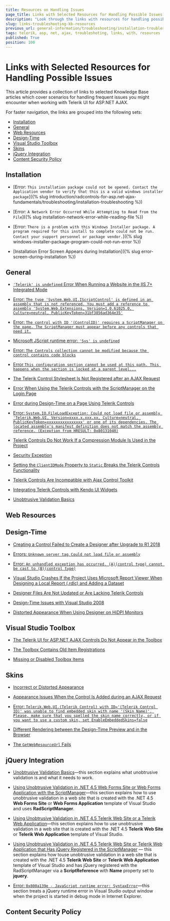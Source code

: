 ```yaml
---
title: Resources on Handling Issues
page_title: Links with Selected Resources for Handling Possible Issues
description: "Look through the links with resources for handling possible issues that might occur when working with Telerik UI for ASP.NET AJAX."
slug: links-troubleshooting-kb-resources
previous_url: general-information/troubleshooting/installation-troubleshooting, general-information/troubleshooting/general-troubleshooting, general-information/troubleshooting/web-resources-troubleshooting, general-information/troubleshooting/design-time-troubleshooting, general-information/troubleshooting/toolbox-troubleshooting, general-information/troubleshooting/skins-troubleshooting, general-information/troubleshooting/jquery-troubleshooting, general-information/troubleshooting/content-security-policy
tags: telerik, asp, net, ajax, troubleshoting, links, with, resources
published: True
position: 100
---
```


# Links with Selected Resources for Handling Possible Issues

This article provides a collection of links to selected Knowledge Base articles which cover scenarios for handling frequent issues you might encounter when working with Telerik UI for ASP.NET AJAX.

For faster navigation, the links are grouped into the following sets:

* [Installation](#installation)
* [General](#general)
* [Web Resources](#web-resources)
* [Design-Time](#design-time)
* [Visual Studio Toolbox](#visual-studio-toolbox)
* [Skins](#skins)
* [jQuery Integration](#jquery-integration)
* [Content Security Policy](#content-security-policy)

## Installation

* [Error: `This installation package could not be opened. Contact the Application vendor to verify that this is a valid windows installer package`]({% slug introduction/radcontrols-for-asp.net-ajax-fundamentals/troubleshooting/installation-troubleshooting %})

* [Error: `A Network Error Occurred While Attempting to Read from the File`]({% slug installation-network-error-while-reading-file %})

* [Error: `There is a problem with this Windows Installer package. A program required for this install to complete could not be run. Contact your support personnel or package vendor.`]({% slug windows-installer-package-program-could-not-run-error %})

* [Installation Error Screen Appears during Installation]({% slug error-screen-during-installation %})

## General

* [`'Telerik' is undefined` Error When Running a Website in the IIS 7+ Integrated Mode](#error-message-telerik-is-undefined-when-running-a-website-on-iis-7-integrated-mode)

* [Error: `The type 'System.Web.UI.IScriptControl' is defined in an assembly that is not referenced. You must add a reference to assembly 'System.Web.Extensions, Version=1.0.61025.0, Culture=neutral, PublicKeyToken=31bf3856ad364e35'`](#error-message-the-type-systemwebuiiscriptcontrol-is-defined-in-an-assembly-that-is-not-referenced-you-must-add-a-reference-to-assembly-systemwebextensions-version10610250-cultureneutral-publickeytoken31bf3856ad364e35)

* [Error: `The control with ID '(ControlID)' requires a ScriptManager on the page. The ScriptManager must appear before any controls that need it.`](#error-message-the-control-with-id-controlid-requires-a-scriptmanager-on-the-page-the-scriptmanager-must-appear-before-any-controls-that-need-it)

* [Microsoft JScript runtime error: `'Sys' is undefined`](#error-message-microsoft-jscript-runtime-error-sys-is-undefined)

* [Error: `The Controls collection cannot be modified because the control contains code blocks`](#error-message-the-controls-collection-cannot-be-modified-because-the-control-contains-code-blocks)

* [Error `This configuration section cannot be used at this path. This happens when the section is locked at a parent level...`](#error-message-this-configuration-section-cannot-be-used-at-this-path)

* [The Telerik Control Stylesheet Is Not Registered after an AJAX Request](#telerik-control-stylesheet-is-not-registered-after-an-ajax-request-inside-ms-updatepanel-when-the-control-is-not-initially-visible-on-the-page)

* [Error When Using the Telerik Controls with the ScriptManager on the Login Page](#using-the-telerik-controls-with-radscriptmanager-on-your-login-page-throws-an-error)

* [Error during Design-Time on a Page Using Telerik Controls](#design-time-error-on-a-page-using-telerik-controls)

* [Error: `System.IO.FileLoadException: Could not load file or assembly 'Telerik.Web.UI, Version=xxxx.x.xxx.xx, Culture=neutral, PublicKeyToken=xxxxxxxxxxxxxxxx' or one of its dependencies. The located assembly's manifest definition does not match the assembly reference. (Exception from HRESULT: 0x80131040)`](#systemiofileloadexception-could-not-load-file-or-assembly-telerikwebui-versionxxxxxxxxxx-cultureneutral-publickeytokenxxxxxxxxxxxxxxxx-or-one-of-its-dependencies-the-located-assemblys-manifest-definition-does-not-match-the-assembly-reference-exception-from-hresult-0x80131040)

* [Telerik Controls Do Not Work If a Compression Module Is Used in the Project](#telerik-controls-do-not-work-if-a-compression-module-is-used-in-the-projectweb-site)

* [Security Exception](#security-exception)

* [Setting the `ClientIDMode` Property to `Static` Breaks the Telerik Controls Functionality](#setting-clientidmode-property-to-static-breaks-the-telerik-controls-functionality)

* [Telerik Controls Are Incompatible with Ajax Control Toolkit](#telerik-controls-are-incompatible-with-ajax-control-toolkit)

* [Integrating Telerik Controls with Kendo UI Widgets](#telerik-controls-integration-with-kendo-ui-widgets)

* [Unobtrusive Validation Basics](#unobtrusive-validation-basics)

## Web Resources




## Design-Time

* [Creating a Control Failed to Create a Designer after Upgrade to R1 2018](#error-creating-control-failed-to-create-designer-after-upgrade-to-r1-2018)

* [Errors: `Unknown server tag`, `Could not load file or assembly`](#unknown-server-tagcould-not-load-file-or-assembly-errors)

* [Error: `An unhandled exception has occurred. (A)(control type) cannot be cast to (B)(control type)`](#an-unhandled-exception-has-occurred-acontrol-type-cannot-be-cast-to-bcontrol-type)

* [Visual Studio Crashes If the Project Uses Microsoft Report Viewer When Designing a Local Report (.rdlc) and Adding a Dataset](#visual-studio-crashes-if-the-project-uses-microsoft-report-viewer-when-designing-a-local-report-rdlc-and-adding-a-dataset)

* [Designer Files Are Not Updated or Are Lacking Telerik Controls](#designer-files-are-not-updated-or-are-missing-telerik-controls)

* [Design-Time Issues with Visual Studio 2008](#design-time-issues-with-visual-studio-2008)

* [Distorted Appearance When Using Designer on HiDPI Monitors](#distorted-appearance-when-using-designer-on-hidpi-monitors)

## Visual Studio Toolbox

* [The Telerik UI for ASP.NET AJAX Controls Do Not Appear in the Toolbox](#the-telerik-ui-for-aspnet-ajax-controls-do-not-appear-in-the-toolbox)

* [The Toolbox Contains Old Item Registrations](#the-toolbox-contains-old-item-registrations)

* [Missing or Disabled Toolbox Items](#missing-or-disabled-toolbox-items)

## Skins

* [Incorrect or Distorted Appearance](#incorrect-or-distorted-appearance)

* [Appearance Issues When the Control Is Added during an AJAX Request](#appearance-issues-when-control-is-added-during-ajax-request)

* [Error: `Telerik.Web.UI.(Telerik Control) with ID='(Telerik Control ID)' was unable to find embedded skin with name '(Skin Name)'. Please, make sure that you spelled the skin name correctly, or if you want to use a custom skin, set EnableEmbeddedSkins=false`](#cannot-find-the-skins)

* [Different Rendering between the Design-Time Preview and in the Browser](#different-render-in-design-time-and-in-browser)

* [The `GetWebResourceUrl` Fails](#getwebresourceurl-fails)

## jQuery Integration

* [Unobtrusive Validation Basics](#unobtrusive-validation-basics)—this section explains what unobtrusive validation is and what it needs to work.

* [Using Unobtrusive Validation in .NET 4.5 Web Forms Site or Web Forms Application with the ScriptManager](#how-to-use-unobtrusive-validation-in-net-45-web-forms-site--web-forms-application-with-radscriptmanager)—this section explains how to use unobtrusive validation in a web site that is created with the .NET 4.5 **Web Forms Site** or **Web Forms Application** template of Visual Studio and uses **RadScriptManager**.

* [Using Unobtrusive Validation in .NET 4.5 Telerik Web Site or a Telerik Web Application](#how-to-use-unobtrusive-validation-in-net-45-telerik-web-site--telerik-web-application)—this section explains how to use unobtrusive validation in a web site that is created with the .NET 4.5 **Telerik Web Site** or **Telerik Web Application** template of Visual Studio.

* [Using Unobtrusive Validation in .NET 4.5 Telerik Web Site or Telerik Web Application that Has jQuery Registered in the ScriptManager](#how-to-use-unobtrusive-validation-in-net-45-telerik-web-site--telerik-web-application-that-has-jquery-registered-in-radscriptmanager) — this section explains how touse unobtrusive validation in a web site that is created with the .NET 4.5 **Telerik Web Site** or **Telerik Web Application** template of Visual Studio and has jQuery registered with the RadScriptManager via a **ScriptReference** with **Name** property set to **jquery**.

* [Error: `0x800a139e - JavaScript runtime error: SyntaxError`](#0x800a139e---javascript-runtime-error-syntaxerror)—this section treats a jQuery runtime error in Visual Studio output window when the project is started in debug mode in Internet Explorer.

## Content Security Policy
